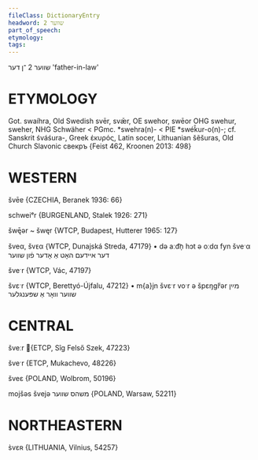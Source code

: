 ```yaml
---
fileClass: DictionaryEntry
headword: שווער 2
part_of_speech: 
etymology: 
tags: 
---
```

שווער 2
־ן
דער
'father-in-law'

ETYMOLOGY
===========
Got. swaíhra, Old Swedish svēr, svǣr, OE swehor, swēor OHG swehur, sweher, NHG Schwäher < PGmc. *swehra(n)- < PIE *swék̂ur-o(n)-; cf. Sanskrit śváśura-, Greek ἑκυρός, Latin socer, Lithuanian šẽšuras, Old Church Slavonic свекръ
{Feist 462, Kroonen 2013: 498}

WESTERN
========

švēɐ {CZECHIA, Beranek 1936: 66}

schweiᵉr {BURGENLAND, Stalek 1926: 271}

šwę̄ər ~ šwęr {WTCP, Budapest, Hutterer 1965: 127}

šveα, švᴇα {WTCP, Dunajská Streda, 47179}
	•	də aːd͡n̩ hɔt ə oːdα fyn šveˑα דער איידעם האָט אַ אָדער פֿון שווער

šveˑr {WTCP, Vác, 47197}

švɛˑr {WTCP, Berettyó-Újfalu, 47212}
	•	m{a}jn švɛˑr voˑr ə špɛŋglʲər מײַן שווער וואָר אַ שפּענגלער

CENTRAL
========

šveːr {ETCP, Sîg Felső Szek, 47223}

šveˑr {ETCP, Mukachevo, 48226}

šveɛ {POLAND, Wolbrom, 50196}

mojšəs švejə משהס שווער {POLAND, Warsaw, 52211}

NORTHEASTERN
==============

s̀vɛʀ {LITHUANIA, Vilnius, 54257}
